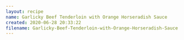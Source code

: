 ```yaml
---
layout: recipe
name: Garlicky Beef Tenderloin with Orange Horseradish Sauce
created: 2020-06-28 20:33:22
filename: Garlicky-Beef-Tenderloin-with-Orange-Horseradish-Sauce
---
```

